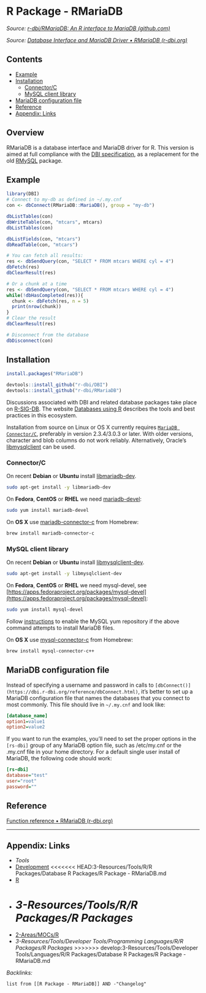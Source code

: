 # R Package - RMariaDB

*Source: [r-dbi/RMariaDB: An R interface to MariaDB (github.com)](https://github.com/r-dbi/RMariaDB)*

*Source: [Database Interface and MariaDB Driver • RMariaDB (r-dbi.org)](https://rmariadb.r-dbi.org/)*

## Contents

* [Example](R%20Package%20-%20RMariaDB.md#example)
* [Installation](R%20Package%20-%20RMariaDB.md#installation)
  * [Connector/C](R%20Package%20-%20RMariaDB.md#connector-c)
  * [MySQL client library](R%20Package%20-%20RMariaDB.md#mysql-client-library)
* [MariaDB configuration file](R%20Package%20-%20RMariaDB.md#mariadb-configuration-file)
* [Reference](R%20Package%20-%20RMariaDB.md#reference)
* [Appendix: Links](R%20Package%20-%20RMariaDB.md#appendix-links)

## Overview

RMariaDB is a database interface and MariaDB driver for R. This version is aimed at full compliance with the [DBI specification](https://cran.r-project.org/package=DBI/vignettes/spec.html), as a replacement for the old [RMySQL](https://cran.r-project.org/package=RMySQL) package.

## Example

````R
library(DBI)
# Connect to my-db as defined in ~/.my.cnf
con <- dbConnect(RMariaDB::MariaDB(), group = "my-db")

dbListTables(con)
dbWriteTable(con, "mtcars", mtcars)
dbListTables(con)

dbListFields(con, "mtcars")
dbReadTable(con, "mtcars")

# You can fetch all results:
res <- dbSendQuery(con, "SELECT * FROM mtcars WHERE cyl = 4")
dbFetch(res)
dbClearResult(res)

# Or a chunk at a time
res <- dbSendQuery(con, "SELECT * FROM mtcars WHERE cyl = 4")
while(!dbHasCompleted(res)){
  chunk <- dbFetch(res, n = 5)
  print(nrow(chunk))
}
# Clear the result
dbClearResult(res)

# Disconnect from the database
dbDisconnect(con)
````

## Installation

````R
install.packages("RMariaDB")

devtools::install_github("r-dbi/DBI")
devtools::install_github("r-dbi/RMariaDB")
````

Discussions associated with DBI and related database packages take place on [R-SIG-DB](https://stat.ethz.ch/mailman/listinfo/r-sig-db). The website [Databases using R](https://db.rstudio.com/) describes the tools and best practices in this ecosystem.

Installation from source on Linux or OS X currently requires [`MariaDB Connector/C`](https://downloads.mariadb.org/connector-c/), preferably in version 2.3.4/3.0.3 or later. With older versions, character and blob columns do not work reliably. Alternatively, Oracle’s [libmysqlclient](https://packages.debian.org/buster/default-libmysqlclient-dev) can be used.

### Connector/C

On recent **Debian** or **Ubuntu** install [libmariadb-dev](https://packages.debian.org/testing/libmariadb-dev).

````bash
sudo apt-get install -y libmariadb-dev
````

On **Fedora**, **CentOS** or **RHEL** we need [mariadb-devel](https://src.fedoraproject.org/rpms/mariadb):

````bash
sudo yum install mariadb-devel
````

On **OS X** use [mariadb-connector-c](https://github.com/Homebrew/homebrew-core/blob/master/Formula/mariadb-connector-c.rb) from Homebrew:

````bash
brew install mariadb-connector-c
````

### MySQL client library

On recent **Debian** or **Ubuntu** install [libmysqlclient-dev](https://packages.debian.org/buster/default-libmysqlclient-dev).

````bash
sudo apt-get install -y libmysqlclient-dev
````

On **Fedora**, **CentOS** or **RHEL** we need mysql-devel, see [https://apps.fedoraproject.org/packages/mysql-devel](https://apps.fedoraproject.org/packages/mysql-devel):

````bash
sudo yum install mysql-devel
````

Follow [instructions](https://dev.mysql.com/doc/mysql-yum-repo-quick-guide/en/) to enable the MySQL yum repository if the above command attempts to install MariaDB files.

On **OS X** use [mysql-connector-c](https://github.com/Homebrew/homebrew-core/blob/master/Formula/mysql-connector-c++.rb) from Homebrew:

````bash
brew install mysql-connector-c++
````

## MariaDB configuration file

Instead of specifying a username and password in calls to `[dbConnect()](https://dbi.r-dbi.org/reference/dbConnect.html)`, it’s better to set up a MariaDB configuration file that names the databases that you connect to most commonly. This file should live in `~/.my.cnf` and look like:

````ini
[database_name]
option1=value1
option2=value2
````

If you want to run the examples, you’ll need to set the proper options in the `[rs-dbi]` group of any MariaDB option file, such as /etc/my.cnf or the .my.cnf file in your home directory. For a default single user install of MariaDB, the following code should work:

````ini
[rs-dbi]
database="test"
user="root"
password=""
````

## Reference

[Function reference • RMariaDB (r-dbi.org)](https://rmariadb.r-dbi.org/reference/index.html)

---

## Appendix: Links

* *Tools*
* [Development](../../../../../../../2-Areas/MOCs/Development.md)
  \<\<\<\<\<\<\< HEAD:3-Resources/Tools/R/R Packages/Database R Packages/R Package - RMariaDB.md
* [R](../../../../../../../2-Areas/MOCs/R.md)
* *3-Resources/Tools/R/R Packages/R Packages*
  =======
* [2-Areas/MOCs/R](../../../../../../../2-Areas/MOCs/R.md)
* *3-Resources/Tools/Developer Tools/Programming Languages/R/R Packages/R Packages*
  \>>>>>>> develop:3-Resources/Tools/Developer Tools/Languages/R/R Packages/Database R Packages/R Package - RMariaDB.md

*Backlinks:*

````dataview
list from [[R Package - RMariaDB]] AND -"Changelog"
````
